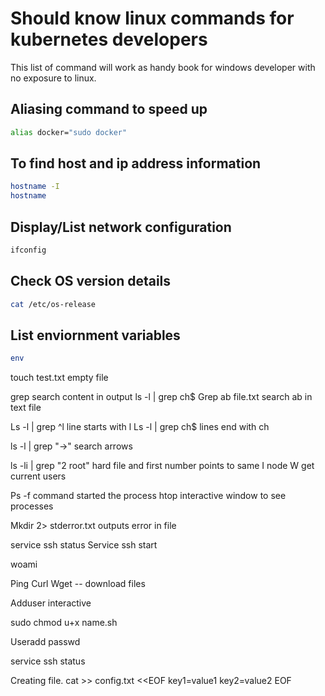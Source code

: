 
# Should know linux commands for kubernetes developers

This list of command will work as handy book for windows developer with no exposure to linux.

## Aliasing command to speed up
```sh
alias docker="sudo docker"
```

## To find host and ip address information
```sh
hostname -I
hostname
```

## Display/List network configuration
```sh
ifconfig
```

## Check OS version details
```sh                     
cat /etc/os-release                       
```
## List enviornment variables
```sh
env
```

touch test.txt empty file

grep search content in output
ls -l | grep ch$
Grep ab file.txt search ab in text file

Ls -l | grep ^l line starts with l
Ls -l | grep ch$ lines end with ch

ls -l | grep "\->" search arrows

ls -li | grep "2 root" hard file and first number points to same I node
W get current users

Ps -f command started the process
htop interactive window to see processes

Mkdir 2> stderror.txt outputs error in file

service ssh status
Service ssh start

woami


Ping
Curl 
Wget -- download files

Adduser interactive

sudo chmod u+x name.sh

Useradd
passwd

service ssh status


Creating file.
cat >> config.txt <<EOF
key1=value1
key2=value2
EOF







